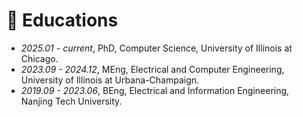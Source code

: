 # 📖 Educations
- *2025.01 - current*, PhD,  Computer Science, University of Illinois at Chicago.
- *2023.09 - 2024.12*, MEng, Electrical and Computer Engineering, University of Illinois at Urbana-Champaign.
- *2019.09 - 2023.06*, BEng, Electrical and Information Engineering, Nanjing Tech University.

